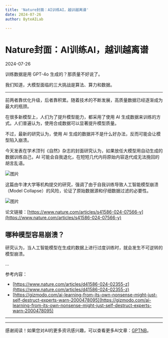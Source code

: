 ```yaml
---
title: 'Nature封面：AI训练AI，越训越离谱'
date: 2024-07-26
author: ByteAILab

---
```


# Nature封面：AI训练AI，越训越离谱

2024-07-26

训练数据是用 GPT-4o 生成的？那质量不好说了。

我们知道，大模型面临的三大挑战是算法、算力和数据。

---
前两者靠优化升级，后者靠积累。随着技术的不断发展，高质量数据已经逐渐成为最大的瓶颈。

在很多新模型上，人们为了提升模型能力，都采用了使用 AI 生成数据来训练的方式。人们普遍认为，使用合成数据可以显著提升模型质量。

不过，最新的研究认为，使用 AI 生成的数据并不是什么好办法，反而可能会让模型陷入崩溃。

今天发表在学术顶刊《自然》杂志的封面研究认为，如果放任大模型用自动生成的数据训练自己，AI 可能会自我退化，在短短几代内将原始内容迭代成无法挽回的胡言乱语。

![图片](https://mmbiz.qpic.cn/sz_mmbiz_png/KmXPKA19gWic3wWNia0sQk24libBU6ZZdKQVGH1O0NIJMhkqibNEg7J4cfC1ZPicaMp5eSUtUFhiadmIwLuOxze8XY8A/640?wx_fmt=png&from=appmsg)

这篇由牛津大学等机构提交的研究，强调了由于自我训练导致人工智能模型崩溃（Model Collapse）的风险，论证了原始数据源和仔细数据过滤的必要性。

![图片](https://mmbiz.qpic.cn/sz_mmbiz_png/KmXPKA19gWic3wWNia0sQk24libBU6ZZdKQUAjibTBibCC7tY7duobWRRKeKF9bw1iciaG0xZ1Ey4wLOcTH89hXft0bLg/640?wx_fmt=png&from=appmsg)

论文链接：[https://www.nature.com/articles/s41586-024-07566-y](https://www.nature.com/articles/s41586-024-07566-y)

## 哪种模型容易崩溃？

研究认为，当人工智能模型在生成的数据上进行过度训练时，就会发生不可逆转的模型崩溃。

...

参考内容：
- [https://www.nature.com/articles/d41586-024-02355-z](https://www.nature.com/articles/d41586-024-02355-z)
- [https://gizmodo.com/ai-learning-from-its-own-nonsense-might-just-self-destruct-experts-warn-2000478095](https://gizmodo.com/ai-learning-from-its-own-nonsense-might-just-self-destruct-experts-warn-2000478095)

---
---
感谢阅读！如果您对AI的更多资讯感兴趣，可以查看更多AI文章：[GPTNB](https://gptnb.com)。